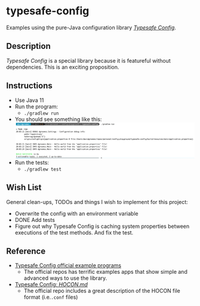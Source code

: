 # typesafe-config

Examples using the pure-Java configuration library [*Typesafe Config*](https://github.com/lightbend/config).

## Description

*Typesafe Config* is a special library because it is featureful without dependencies. This is an exciting proposition.  

## Instructions

* Use Java 11
* Run the program:
  * `./gradlew run`
* You should see something like this:
  ![output.png](output.png)
* Run the tests:
  * `./gradlew test`

## Wish List

General clean-ups, TODOs and things I wish to implement for this project:

* Overwrite the config with an environment variable
* DONE Add tests
* Figure out why Typesafe Config is caching system properties between executions of the test methods. And fix the test.

## Reference

* [Typesafe Config official example programs](https://github.com/lightbend/config/tree/main/examples/java)
  * The official repos has terrific examples apps that show simple and advanced ways to use the library.
* [Typesafe Config: *HOCON.md*](https://github.com/lightbend/config/blob/main/HOCON.md)
  * The official repo includes a great description of the HOCON file format (i.e.`.conf` files) 
